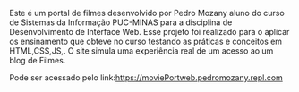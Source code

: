 Este é um portal de filmes desenvolvido por Pedro Mozany aluno do curso de Sistemas da Informação PUC-MINAS para a disciplina de Desenvolvimento de Interface Web. Esse projeto foi realizado para o aplicar os ensinamento que obteve no curso testando as práticas e conceitos em HTML,CSS,JS,. O site simula uma experiência real de um acesso ao um blog de Filmes.

Pode ser acessado pelo link:https://moviePortweb.pedromozany.repl.com

